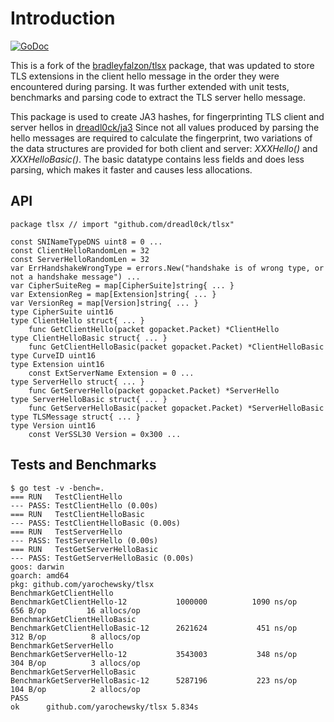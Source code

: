 # Introduction

[![GoDoc](https://godoc.org/github.com/dreadl0ck/tlsx?status.svg)](https://godoc.org/github.com/dreadl0ck/tlsx)

This is a fork of the [bradleyfalzon/tlsx](github.com/bradleyfalzon/tlsx) package,
that was updated to store TLS extensions in the client hello message in the order they were encountered during parsing.
It was further extended with unit tests, benchmarks and parsing code to extract the TLS server hello message.

This package is used to create JA3 hashes, for fingerprinting TLS client and server hellos in [dreadl0ck/ja3](github.com/dreadl0ck/ja3)
Since not all values produced by parsing the hello messages are required to calculate the fingerprint,
two variations of the data structures are provided for both client and server: *XXXHello()* and *XXXHelloBasic()*.
The basic datatype contains less fields and does less parsing, which makes it faster and causes less allocations.

## API

    package tlsx // import "github.com/dreadl0ck/tlsx"
    
    const SNINameTypeDNS uint8 = 0 ...
    const ClientHelloRandomLen = 32
    const ServerHelloRandomLen = 32
    var ErrHandshakeWrongType = errors.New("handshake is of wrong type, or not a handshake message") ...
    var CipherSuiteReg = map[CipherSuite]string{ ... }
    var ExtensionReg = map[Extension]string{ ... }
    var VersionReg = map[Version]string{ ... }
    type CipherSuite uint16
    type ClientHello struct{ ... }
        func GetClientHello(packet gopacket.Packet) *ClientHello
    type ClientHelloBasic struct{ ... }
        func GetClientHelloBasic(packet gopacket.Packet) *ClientHelloBasic
    type CurveID uint16
    type Extension uint16
        const ExtServerName Extension = 0 ...
    type ServerHello struct{ ... }
        func GetServerHello(packet gopacket.Packet) *ServerHello
    type ServerHelloBasic struct{ ... }
        func GetServerHelloBasic(packet gopacket.Packet) *ServerHelloBasic
    type TLSMessage struct{ ... }
    type Version uint16
        const VerSSL30 Version = 0x300 ...

## Tests and Benchmarks

    $ go test -v -bench=.
    === RUN   TestClientHello
    --- PASS: TestClientHello (0.00s)
    === RUN   TestClientHelloBasic
    --- PASS: TestClientHelloBasic (0.00s)
    === RUN   TestServerHello
    --- PASS: TestServerHello (0.00s)
    === RUN   TestGetServerHelloBasic
    --- PASS: TestGetServerHelloBasic (0.00s)
    goos: darwin
    goarch: amd64
    pkg: github.com/yarochewsky/tlsx
    BenchmarkGetClientHello
    BenchmarkGetClientHello-12         	 1000000	      1090 ns/op	     656 B/op	      16 allocs/op
    BenchmarkGetClientHelloBasic
    BenchmarkGetClientHelloBasic-12    	 2621624	       451 ns/op	     312 B/op	       8 allocs/op
    BenchmarkGetServerHello
    BenchmarkGetServerHello-12         	 3543003	       348 ns/op	     304 B/op	       3 allocs/op
    BenchmarkGetServerHelloBasic
    BenchmarkGetServerHelloBasic-12    	 5287196	       223 ns/op	     104 B/op	       2 allocs/op
    PASS
    ok  	github.com/yarochewsky/tlsx	5.834s